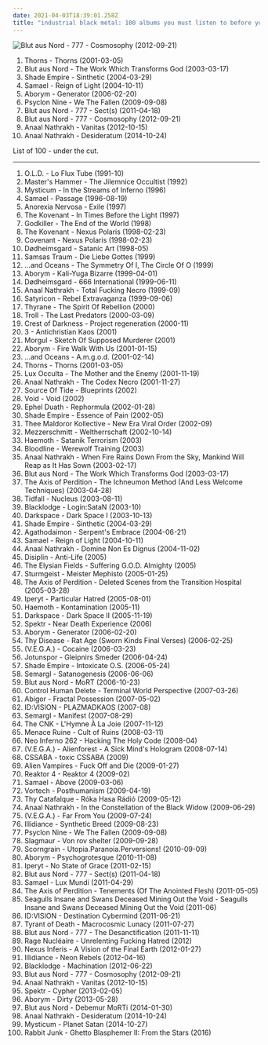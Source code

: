 ```yaml
---
date: 2021-04-03T18:39:01.258Z
title: "industrial black metal: 100 albums you must listen to before you die"
---
```

![Blut aus Nord - 777 - Cosmosophy (2012-09-21)](http://coverartarchive.org/release/168700e3-0160-4793-b123-7abd8aafd86c/2220297744-500.jpg "Blut aus Nord - 777 - Cosmosophy (2012-09-21)")
<ol class="albums">
<li data-cover="http://coverartarchive.org/release/8b3310df-e9ca-4ce9-ab5a-2090d7ba2aaf/19879101265-500.jpg" data-tags="black metal" role="button">Thorns - Thorns (2001-03-05)</li>
<li data-cover="http://coverartarchive.org/release/3d4fc85f-fd33-34f5-9974-c58599edb290/1969312537-500.jpg" data-tags="black metal, atmospheric black metal" role="button">Blut aus Nord - The Work Which Transforms God (2003-03-17)</li>
<li data-cover="http://coverartarchive.org/release/4779ea3b-900d-428d-8ea7-b43e5e60b9f6/6761564051-500.jpg" data-tags="symphonic black metal, melodic black metal" role="button">Shade Empire - Sinthetic (2004-03-29)</li>
<li data-cover="http://coverartarchive.org/release/bd9ddc75-db23-4d46-b748-a39e5d4c5a19/26723378277-500.jpg" data-tags="industrial metal" role="button">Samael - Reign of Light (2004-10-11)</li>
<li data-cover="http://coverartarchive.org/release/935cfb64-0ab6-4204-ac4a-2d2b248f97e6/9141157361-500.jpg" data-tags="black metal, industrial black metal, industrial metal" role="button">Aborym - Generator (2006-02-20)</li>
<li data-cover="http://coverartarchive.org/release/a3635d5d-9eeb-4bb6-bf9f-6680fc5979d5/9063650747-500.jpg" data-tags="industrial" role="button">Psyclon Nine - We The Fallen (2009-09-08)</li>
<li data-cover="http://coverartarchive.org/release/bb33f4ad-af8d-4515-b4ba-57241a47333f/3828317945-500.jpg" data-tags="black metal, atmospheric black metal, industrial black metal" role="button">Blut aus Nord - 777 - Sect(s) (2011-04-18)</li>
<li data-cover="http://coverartarchive.org/release/168700e3-0160-4793-b123-7abd8aafd86c/2220297744-500.jpg" data-tags="atmospheric black metal, post-black metal" role="button">Blut aus Nord - 777 - Cosmosophy (2012-09-21)</li>
<li data-cover="http://coverartarchive.org/release/de61d838-256e-4002-9daf-05252458a319/2311435310-500.jpg" data-tags="black metal, grindcore" role="button">Anaal Nathrakh - Vanitas (2012-10-15)</li>
<li data-cover="http://coverartarchive.org/release/39b14176-29c0-4f6d-b876-abf43cecbce3/8663953259-500.jpg" data-tags="black metal, grindcore" role="button">Anaal Nathrakh - Desideratum (2014-10-24)</li>
</ol>
List of 100 - under the cut.
<!-- more -->

_________________

<ol class="albums">
<li data-cover="http://coverartarchive.org/release/161c2cc8-4c0f-472d-87d2-c4f190e09a42/27487905684-500.jpg" data-tags="industrial, experimental industrial metal, industrial metal" role="button">
O.L.D. - Lo Flux Tube (1991-10)
</li>
<li data-cover="https://img.discogs.com/t-hx6lwSN5O7Xxu07WCaG2_oBLE=/fit-in/600x600/filters:strip_icc():format(jpeg):mode_rgb():quality(90)/discogs-images/R-2062863-1261777024.jpeg.jpg" data-tags="black metal" role="button">
Master's Hammer - The Jilemnice Occultist (1992)
</li>
<li data-cover="https://img.discogs.com/dc3EQAJA86oDF6P-KdeLG9XLB3k=/fit-in/600x820/filters:strip_icc():format(jpeg):mode_rgb():quality(90)/discogs-images/R-12391282-1551289137-5256.jpeg.jpg" data-tags="industrial black metal" role="button">
Mysticum - In the Streams of Inferno (1996)
</li>
<li data-cover="https://img.discogs.com/kReXDaBCMekfF1mJxR88HuuRSd4=/fit-in/600x600/filters:strip_icc():format(jpeg):mode_rgb():quality(90)/discogs-images/R-379109-1585691596-2192.jpeg.jpg" data-tags="black metal" role="button">
Samael - Passage (1996-08-19)
</li>
<li data-cover="http://coverartarchive.org/release/c449410e-9d1d-44c5-8617-e6079a91c847/2639299238-500.jpg" data-tags="black metal, industrial metal, symphonic black metal" role="button">
Anorexia Nervosa - Exile (1997)
</li>
<li data-cover="http://coverartarchive.org/release/0ea00f24-b806-4d65-85dd-f85fe898bdf0/14078147660-500.jpg" data-tags="symphonic black metal" role="button">
The Kovenant - In Times Before the Light (1997)
</li>
<li data-cover="https://img.discogs.com/N9cAKr5uCn6S2IW8uj32MeJrfWA=/fit-in/600x600/filters:strip_icc():format(jpeg):mode_rgb():quality(90)/discogs-images/R-422629-1337672957-1736.jpeg.jpg" data-tags="black metal, industrial metal, industrial black metal" role="button">
Godkiller - The End of the World (1998)
</li>
<li data-cover="http://coverartarchive.org/release/6b33c05d-62f7-4a42-9e1e-155499ba9534/14113644758-500.jpg" data-tags="black metal, melodic black metal" role="button">
The Kovenant - Nexus Polaris (1998-02-23)
</li>
<li data-cover="https://img.discogs.com/nUR4X-kKuMT9XopvxeYUPD-MsUU=/fit-in/600x600/filters:strip_icc():format(jpeg):mode_rgb():quality(90)/discogs-images/R-11604063-1519264478-2485.jpeg.jpg" data-tags="black metal, symphonic black metal, melodic black metal" role="button">
Covenant - Nexus Polaris (1998-02-23)
</li>
<li data-cover="http://coverartarchive.org/release/418ba92a-bfb1-419e-b212-f680bd8fc0f6/24579275720-500.jpg" data-tags="black metal" role="button">
Dødheimsgard - Satanic Art (1998-05)
</li>
<li data-cover="http://coverartarchive.org/release/8e3f6d0d-ab30-4585-a05e-d7fb0f1bdfa5/17889690021-500.jpg" data-tags="black metal, gothic, gothic metal" role="button">
Samsas Traum - Die Liebe Gottes (1999)
</li>
<li data-cover="https://img.discogs.com/cmdHycMgqWFljdYGn8ia-geDMjY=/fit-in/600x522/filters:strip_icc():format(jpeg):mode_rgb():quality(90)/discogs-images/R-444661-1191717796.jpeg.jpg" data-tags="symphonic black metal" role="button">
...and Oceans - The Symmetry Of I, The Circle Of O (1999)
</li>
<li data-cover="http://coverartarchive.org/release/42da8f5e-9af2-43c3-a98e-f43926188c45/2447993075-500.jpg" data-tags="black metal, industrial black metal" role="button">
Aborym - Kali-Yuga Bizarre (1999-04-01)
</li>
<li data-cover="http://coverartarchive.org/release/253a2aad-18db-4a07-b809-181fdf662482/8152693336-500.jpg" data-tags="black metal" role="button">
Dødheimsgard - 666 International (1999-06-11)
</li>
<li data-cover="http://coverartarchive.org/release/ae633162-211e-4f5e-8474-6803c2c21480/1959804975-500.jpg" data-tags="black metal" role="button">
Anaal Nathrakh - Total Fucking Necro (1999-09)
</li>
<li data-cover="https://via.placeholder.com/450" data-tags="black metal" role="button">
Satyricon - Rebel Extravaganza (1999-09-06)
</li>
<li data-cover="https://img.discogs.com/CwVT9iSu8O8Vv80Oq8DcMtJJog0=/fit-in/600x594/filters:strip_icc():format(jpeg):mode_rgb():quality(90)/discogs-images/R-609653-1229690319.jpeg.jpg" data-tags="industrial black metal" role="button">
Thyrane - The Spirit Of Rebellion (2000)
</li>
<li data-cover="http://coverartarchive.org/release/b74bf88a-9128-4385-b77a-2d1d1cf123b7/7232123346-500.jpg" data-tags="cute, viking metal, girls, girl pop, industrial black metal, troll metal, girlies, girlbands, 80s plastipop" role="button">
Troll - The Last Predators (2000-03-09)
</li>
<li data-cover="http://coverartarchive.org/release/71e728a2-4bd2-44db-8bce-007c3d6d3d01/3045890939-500.jpg" data-tags="black metal, metal, thrash metal, death metal, industrial metal, black death metal, industrial black metal" role="button">
Crest of Darkness - Project regeneration (2000-11)
</li>
<li data-cover="https://via.placeholder.com/450" data-tags="black metal, industrial black metal, industrial metal" role="button">
3 - Antichristian Kaos (2001)
</li>
<li data-cover="https://img.discogs.com/oDdMrmdYoTd4N8ivudi27yXSLpE=/fit-in/600x605/filters:strip_icc():format(jpeg):mode_rgb():quality(90)/discogs-images/R-2343012-1560775367-3547.jpeg.jpg" data-tags="black metal, symphonic black metal" role="button">
Morgul - Sketch Of Supposed Murderer (2001)
</li>
<li data-cover="https://img.discogs.com/QK1SyL83xC_1muHBfSXgjtnLq0I=/fit-in/600x600/filters:strip_icc():format(jpeg):mode_rgb():quality(90)/discogs-images/R-9848383-1487325747-2879.jpeg.jpg" data-tags="industrial black metal" role="button">
Aborym - Fire Walk With Us (2001-01-15)
</li>
<li data-cover="http://coverartarchive.org/release/19d833ea-54b2-4ac0-822b-37d5a2839999/18639976578-500.jpg" data-tags="industrial black metal, industrial metal" role="button">
...and Oceans - A.m.g.o.d. (2001-02-14)
</li>
<li data-cover="http://coverartarchive.org/release/8b3310df-e9ca-4ce9-ab5a-2090d7ba2aaf/19879101265-500.jpg" data-tags="black metal" role="button">
Thorns - Thorns (2001-03-05)
</li>
<li data-cover="https://img.discogs.com/iHSdQGQX32Su8RYWPPsjvv879w8=/fit-in/600x600/filters:strip_icc():format(jpeg):mode_rgb():quality(90)/discogs-images/R-1726068-1341486243-1569.jpeg.jpg" data-tags="black metal, trip-hop, avantgarde black metal, jazz noir elements" role="button">
Lux Occulta - The Mother and the Enemy (2001-11-19)
</li>
<li data-cover="http://coverartarchive.org/release/e91f2f0b-984d-4494-98bc-f70cecb494d9/2650947088-500.jpg" data-tags="black metal" role="button">
Anaal Nathrakh - The Codex Necro (2001-11-27)
</li>
<li data-cover="http://coverartarchive.org/release/58f1b19c-d307-4dd9-aa8f-5a57ddf4a9b9/7732831696-500.jpg" data-tags="melodic black metal, industrial black metal" role="button">
Source Of Tide - Blueprints (2002)
</li>
<li data-cover="https://via.placeholder.com/450" data-tags="fusion, jazz fusion, contemporary jazz, nu-jazz, jazz rock, jam band, industrial black metal, jazz rap" role="button">
Void - Void (2002)
</li>
<li data-cover="https://img.discogs.com/umBHw9xvPFzZ3CGNx1cX55ZvahQ=/fit-in/600x600/filters:strip_icc():format(jpeg):mode_rgb():quality(90)/discogs-images/R-384127-1338601244-8486.jpeg.jpg" data-tags="black metal, metal, industrial black metal" role="button">
Ephel Duath - Rephormula (2002-01-28)
</li>
<li data-cover="http://coverartarchive.org/release/5358db20-f655-4f24-a565-1c7857dc4a3c/11494763084-500.jpg" data-tags="symphonic black metal" role="button">
Shade Empire - Essence of Pain (2002-05)
</li>
<li data-cover="https://via.placeholder.com/450" data-tags="industrial black metal" role="button">
Thee Maldoror Kollective - New Era Viral Order (2002-09)
</li>
<li data-cover="https://via.placeholder.com/450" data-tags="industrial black metal" role="button">
Mezzerschmitt - Weltherrschaft (2002-10-14)
</li>
<li data-cover="http://coverartarchive.org/release/5f8d31d2-b89b-4e3a-8af8-7db455c9d45e/2411240422-500.jpg" data-tags="black metal, french black metal" role="button">
Haemoth - Satanik Terrorism (2003)
</li>
<li data-cover="http://coverartarchive.org/release/49eca3c1-949f-4c67-80e4-6ed4d8225682/6762700185-500.jpg" data-tags="black metal" role="button">
Bloodline - Werewolf Training (2003)
</li>
<li data-cover="http://coverartarchive.org/release/76fd93ad-5769-4e5c-a5c4-27e06da14772/2650821316-500.jpg" data-tags="black metal, grindcore" role="button">
Anaal Nathrakh - When Fire Rains Down From the Sky, Mankind Will Reap as It Has Sown (2003-02-17)
</li>
<li data-cover="http://coverartarchive.org/release/3d4fc85f-fd33-34f5-9974-c58599edb290/1969312537-500.jpg" data-tags="black metal, atmospheric black metal" role="button">
Blut aus Nord - The Work Which Transforms God (2003-03-17)
</li>
<li data-cover="http://coverartarchive.org/release/29936305-c57d-4cbb-8591-78908e08c801/11456493470-500.jpg" data-tags="industrial black metal" role="button">
The Axis of Perdition - The Ichneumon Method (And Less Welcome Techniques) (2003-04-28)
</li>
<li data-cover="http://coverartarchive.org/release/8de10b71-f553-44b5-920c-7ad9dd274d30/24546209285-500.jpg" data-tags="industrial black metal" role="button">
Tidfall - Nucleus (2003-08-11)
</li>
<li data-cover="http://coverartarchive.org/release/9d9b4d9e-b328-4a11-9f89-7891758e4c83/8994964943-500.jpg" data-tags="industrial metal, industrial black metal" role="button">
Blacklodge - Login:SataN (2003-10)
</li>
<li data-cover="http://coverartarchive.org/release/418131d6-7de3-4a4f-b4ab-a9436db2a098/2889098519-500.jpg" data-tags="black metal, atmospheric black metal, ambient black metal" role="button">
Darkspace - Dark Space I (2003-10-13)
</li>
<li data-cover="http://coverartarchive.org/release/4779ea3b-900d-428d-8ea7-b43e5e60b9f6/6761564051-500.jpg" data-tags="symphonic black metal, melodic black metal" role="button">
Shade Empire - Sinthetic (2004-03-29)
</li>
<li data-cover="https://img.discogs.com/Jfxgr94F7EMlocu5I3PWkf9nvdU=/fit-in/600x600/filters:strip_icc():format(jpeg):mode_rgb():quality(90)/discogs-images/R-381334-1155131221.jpeg.jpg" data-tags="black metal, melodic black metal" role="button">
Agathodaimon - Serpent's Embrace (2004-06-21)
</li>
<li data-cover="http://coverartarchive.org/release/bd9ddc75-db23-4d46-b748-a39e5d4c5a19/26723378277-500.jpg" data-tags="industrial metal" role="button">
Samael - Reign of Light (2004-10-11)
</li>
<li data-cover="http://coverartarchive.org/release/bc02fd0e-5ba2-4af4-8942-0284080e940b/2650936291-500.jpg" data-tags="black metal" role="button">
Anaal Nathrakh - Domine Non Es Dignus (2004-11-02)
</li>
<li data-cover="http://coverartarchive.org/release/5a87abf9-7062-48ed-938d-b06471338e6c/14047553697-500.jpg" data-tags="black metal" role="button">
Disiplin - Anti-Life (2005)
</li>
<li data-cover="https://img.discogs.com/WgwZYcVl6JEEPW60eIjhPc3JCJs=/fit-in/600x526/filters:strip_icc():format(jpeg):mode_rgb():quality(90)/discogs-images/R-2126491-1293899724.jpeg.jpg" data-tags="gold oil drugs" role="button">
The Elysian Fields - Suffering G.O.D. Almighty (2005)
</li>
<li data-cover="https://via.placeholder.com/450" data-tags="experimental black metal, industrial black metal, jeas-reinhoer-ok, female backed metal" role="button">
Sturmgeist - Meister Mephisto (2005-01-25)
</li>
<li data-cover="http://coverartarchive.org/release/907f785e-bed9-46ef-a846-24ef4d137296/26470230935-500.jpg" data-tags="industrial black metal" role="button">
The Axis of Perdition - Deleted Scenes from the Transition Hospital (2005-03-28)
</li>
<li data-cover="https://img.discogs.com/JaVgGmFQSvoVeZDg9T_nkrkaZi4=/fit-in/600x538/filters:strip_icc():format(jpeg):mode_rgb():quality(90)/discogs-images/R-773492-1306006646.jpeg.jpg" data-tags="industrial black metal" role="button">
Iperyt - Particular Hatred (2005-08-01)
</li>
<li data-cover="http://coverartarchive.org/release/07b52fd6-bde9-420a-8bf6-d62d988533c4/14554414935-500.jpg" data-tags="black metal, industrial black metal, french black metal, anti-human black metal, unholy black metal" role="button">
Haemoth - Kontamination (2005-11)
</li>
<li data-cover="http://coverartarchive.org/release/e646a9ba-8885-364e-9839-6aa4a275234a/2889067150-500.jpg" data-tags="ambient black metal, atmospheric black metal, black metal, dark ambient, 2005" role="button">
Darkspace - Dark Space II (2005-11-19)
</li>
<li data-cover="http://coverartarchive.org/release/9c5cbfa1-198a-376a-a79f-bfd557bc4a41/2411144524-500.jpg" data-tags="black metal" role="button">
Spektr - Near Death Experience (2006)
</li>
<li data-cover="http://coverartarchive.org/release/935cfb64-0ab6-4204-ac4a-2d2b248f97e6/9141157361-500.jpg" data-tags="black metal, industrial black metal, industrial metal" role="button">
Aborym - Generator (2006-02-20)
</li>
<li data-cover="https://img.discogs.com/t1yJl-9BAroU4t8PDvocQM_jqkU=/fit-in/600x598/filters:strip_icc():format(jpeg):mode_rgb():quality(90)/discogs-images/R-3057424-1455321394-8305.jpeg.jpg" data-tags="death metal, industrial death metal" role="button">
Thy Disease - Rat Age (Sworn Kinds Final Verses) (2006-02-25)
</li>
<li data-cover="http://coverartarchive.org/release/90180da6-d93e-43f3-96af-b0241944efdb/13319978179-500.jpg" data-tags="black metal, industrial black metal" role="button">
(V.E.G.A.) - Cocaine (2006-03-23)
</li>
<li data-cover="http://coverartarchive.org/release/9ae5e007-34c4-42bb-a025-928026d31ad0/2692731840-500.jpg" data-tags="black metal, metal" role="button">
Jotunspor - Gleipnirs Smeder (2006-04-24)
</li>
<li data-cover="http://coverartarchive.org/release/409517ec-b4ae-4a57-a976-ce4890d41ae3/6727084735-500.jpg" data-tags="black metal, melodic death metal, melodic black metal, symphonic black-metal" role="button">
Shade Empire - Intoxicate O.S. (2006-05-24)
</li>
<li data-cover="http://coverartarchive.org/release/f87371fa-855a-42ba-99c4-fdfd092a6b52/7048559345-500.jpg" data-tags="black metal" role="button">
Semargl - Satanogenesis (2006-06-06)
</li>
<li data-cover="http://coverartarchive.org/release/aaa514a1-c420-4558-9a0d-c20799269c45/5255983221-500.jpg" data-tags="black metal, ambient black metal, dark ambient, atmospheric black metal" role="button">
Blut aus Nord - MoRT (2006-10-23)
</li>
<li data-cover="http://coverartarchive.org/release/859f2d1a-553e-4328-a4bc-9a1f400cbd92/1963988277-500.jpg" data-tags="industrial black metal" role="button">
Control Human Delete - Terminal World Perspective (2007-03-26)
</li>
<li data-cover="http://coverartarchive.org/release/2cbde0c1-4bc5-4370-a6f7-9996506ed4af/21616934420-500.jpg" data-tags="black metal, industrial black metal" role="button">
Abigor - Fractal Possession (2007-05-02)
</li>
<li data-cover="http://coverartarchive.org/release/30bfe981-0397-4b85-8721-355d7894520d/24320804475-500.jpg" data-tags="industrial black metal" role="button">
ID:VISION - PLAZMADKAOS (2007-08)
</li>
<li data-cover="http://coverartarchive.org/release/d7b288ca-3d6f-4c2f-944d-be115fe1c3c0/5216627831-500.jpg" data-tags="black death metal, blackened death metal, melodic black metal, industrial black metal" role="button">
Semargl - Manifest (2007-08-29)
</li>
<li data-cover="http://coverartarchive.org/release/6792c266-0279-346e-9e6c-075ac4fe84d3/2332942970-500.jpg" data-tags="industrial metal" role="button">
The CNK - L'Hymne À La Joie (2007-11-12)
</li>
<li data-cover="http://coverartarchive.org/release/a44cf84f-0636-4a72-9312-86b2f0acadc7/4540734760-500.jpg" data-tags="drone metal, drone, drone doom" role="button">
Menace Ruine - Cult of Ruins (2008-03-11)
</li>
<li data-cover="http://coverartarchive.org/release/ebcb5b26-9c01-4b13-8980-85629bfabbe4/6019676499-500.jpg" data-tags="industrial black metal" role="button">
Neo Inferno 262 - Hacking The Holy Code (2008-04)
</li>
<li data-cover="https://via.placeholder.com/450" data-tags="black metal, industrial metal" role="button">
(V.E.G.A.) - Alienforest - A Sick Mind's Hologram (2008-07-14)
</li>
<li data-cover="https://via.placeholder.com/450" data-tags="black metal, metal, industrial, industrial metal, polish, poland, experimental black metal, industrial black metal, polish metal, polish black metal, let the world burn, polish industrial, polish industrial metal" role="button">
CSSABA - toxic CSSABA (2009)
</li>
<li data-cover="http://coverartarchive.org/release/dc9af258-2d09-41ce-a9ac-b8ce6cc6626c/3728003674-500.jpg" data-tags="electro-industrial, dark electro" role="button">
Alien Vampires - Fuck Off and Die (2009-01-27)
</li>
<li data-cover="http://coverartarchive.org/release/632cd109-55c5-42e9-9b30-894d83521e59/16111613891-500.jpg" data-tags="industrial metal" role="button">
Reaktor 4 - Reaktor 4 (2009-02)
</li>
<li data-cover="https://via.placeholder.com/450" data-tags="black metal" role="button">
Samael - Above (2009-03-06)
</li>
<li data-cover="http://coverartarchive.org/release/0023c2db-9268-4369-ae96-575644e9d530/6701929542-500.jpg" data-tags="cybertech metal" role="button">
Vortech - Posthumanism (2009-04-19)
</li>
<li data-cover="http://coverartarchive.org/release/a2f48af0-f0a6-4368-9a11-4282d0a30dc3/10081496959-500.jpg" data-tags="avant-garde metal, black metal" role="button">
Thy Catafalque - Róka Hasa Rádió (2009-05-12)
</li>
<li data-cover="http://coverartarchive.org/release/b8000d1e-ed5f-4fe8-b5a4-921b133ce0be/2650883035-500.jpg" data-tags="black metal, grindcore" role="button">
Anaal Nathrakh - In the Constellation of the Black Widow (2009-06-29)
</li>
<li data-cover="http://coverartarchive.org/release/41897529-a167-45e1-a69f-cf5a9c0f27d5/9018714490-500.jpg" data-tags="industrial metal" role="button">
(V.E.G.A.) - Far From You (2009-07-24)
</li>
<li data-cover="https://via.placeholder.com/450" data-tags="metal, cyber metal, industrial black metal" role="button">
Illidiance - Synthetic Breed (2009-08-23)
</li>
<li data-cover="http://coverartarchive.org/release/a3635d5d-9eeb-4bb6-bf9f-6680fc5979d5/9063650747-500.jpg" data-tags="industrial" role="button">
Psyclon Nine - We The Fallen (2009-09-08)
</li>
<li data-cover="http://coverartarchive.org/release/ee514ec5-bb77-4704-a314-67f8be8f6f1c/12274788716-500.jpg" data-tags="metal, industrial black metal" role="button">
Slagmaur - Von rov shelter (2009-09-28)
</li>
<li data-cover="http://coverartarchive.org/release/61db96a4-3dd6-4fca-b43b-1f87fe428aed/22074978871-500.jpg" data-tags="industrial metal, industrial death metal, industrial black metal, supreme albums, top 20 of 2010" role="button">
Scorngrain - Utopia.Paranoia.Perversions! (2010-09-09)
</li>
<li data-cover="http://coverartarchive.org/release/13525aaa-3c23-47a2-8d8d-be1f61a716f5/7626249180-500.jpg" data-tags="black metal, metal, progressive metal, industrial metal, avant-garde black metal, industrial black metal" role="button">
Aborym - Psychogrotesque (2010-11-08)
</li>
<li data-cover="https://via.placeholder.com/450" data-tags="industrial black metal" role="button">
Iperyt - No State of Grace (2011-02-15)
</li>
<li data-cover="http://coverartarchive.org/release/bb33f4ad-af8d-4515-b4ba-57241a47333f/3828317945-500.jpg" data-tags="black metal, atmospheric black metal, industrial black metal" role="button">
Blut aus Nord - 777 - Sect(s) (2011-04-18)
</li>
<li data-cover="https://via.placeholder.com/450" data-tags="industrial metal" role="button">
Samael - Lux Mundi (2011-04-29)
</li>
<li data-cover="https://via.placeholder.com/450" data-tags="industrial black metal" role="button">
The Axis of Perdition - Tenements (Of The Anointed Flesh) (2011-05-05)
</li>
<li data-cover="http://coverartarchive.org/release/22845a08-582f-499f-a3c2-3106688e5cbd/21505204915-500.jpg" data-tags="black metal, post-black metal" role="button">
Seagulls Insane and Swans Deceased Mining Out the Void - Seagulls Insane and Swans Deceased Mining Out the Void (2011-06)
</li>
<li data-cover="http://coverartarchive.org/release/8642a1bd-6f11-47ac-b9c4-84f29a18aa40/5602717092-500.jpg" data-tags="metalcore, metal" role="button">
ID:VISION - Destination Cybermind (2011-06-21)
</li>
<li data-cover="http://coverartarchive.org/release/d5a05607-cbe8-4006-a4bb-f7ee6ea51eba/26064100760-500.jpg" data-tags="black metal, progressive metal, industrial black metal" role="button">
Tyrant of Death - Macrocosmic Lunacy (2011-07-27)
</li>
<li data-cover="http://coverartarchive.org/release/4296058d-8e55-4ec2-ac43-1216b05c93e8/1969287251-500.jpg" data-tags="black metal, industrial metal" role="button">
Blut aus Nord - 777 - The Desanctification (2011-11-11)
</li>
<li data-cover="https://via.placeholder.com/450" data-tags="industrial black metal" role="button">
Rage Nucléaire - Unrelenting Fucking Hatred (2012)
</li>
<li data-cover="https://img.discogs.com/c2_LvkYeVSVKC5NPPdM5rX5-qzI=/fit-in/600x600/filters:strip_icc():format(jpeg):mode_rgb():quality(90)/discogs-images/R-4935693-1468734894-6450.jpeg.jpg" data-tags="blackened death metal" role="button">
Nexus Inferis - A Vision of the Final Earth (2012-01-27)
</li>
<li data-cover="https://via.placeholder.com/450" data-tags="cyber metal" role="button">
Illidiance - Neon Rebels (2012-04-16)
</li>
<li data-cover="http://coverartarchive.org/release/ca213a50-330c-4cfc-ad57-cb820a7a8804/2415150099-500.jpg" data-tags="black metal, metal, industrial, industrial metal, industrial black metal" role="button">
Blacklodge - Machination (2012-06-22)
</li>
<li data-cover="http://coverartarchive.org/release/168700e3-0160-4793-b123-7abd8aafd86c/2220297744-500.jpg" data-tags="atmospheric black metal, post-black metal" role="button">
Blut aus Nord - 777 - Cosmosophy (2012-09-21)
</li>
<li data-cover="http://coverartarchive.org/release/de61d838-256e-4002-9daf-05252458a319/2311435310-500.jpg" data-tags="black metal, grindcore" role="button">
Anaal Nathrakh - Vanitas (2012-10-15)
</li>
<li data-cover="http://coverartarchive.org/release/3d136d6e-10cb-47c5-a6cb-05e7386179df/20256388278-500.jpg" data-tags="2013, black metal, industrial black metal" role="button">
Spektr - Cypher (2013-02-05)
</li>
<li data-cover="http://coverartarchive.org/release/ae4b565b-cb05-4d26-9766-01b20de30808/7626305264-500.jpg" data-tags="2013, black metal, metal, industrial metal, industrial black metal" role="button">
Aborym - Dirty (2013-05-28)
</li>
<li data-cover="http://coverartarchive.org/release/3410329e-fdd2-4247-be9d-0fe929016da0/6408803167-500.jpg" data-tags="black metal" role="button">
Blut aus Nord - Debemur MoRTi (2014-01-30)
</li>
<li data-cover="http://coverartarchive.org/release/39b14176-29c0-4f6d-b876-abf43cecbce3/8663953259-500.jpg" data-tags="black metal, grindcore" role="button">
Anaal Nathrakh - Desideratum (2014-10-24)
</li>
<li data-cover="http://coverartarchive.org/release/ab679542-8905-498c-8bbe-a1bb27b2568b/8388344920-500.jpg" data-tags="industrial black metal" role="button">
Mysticum - Planet Satan (2014-10-27)
</li>
<li data-cover="https://via.placeholder.com/450" data-tags="digital hardcore, industrial death metal, cybergrind, industrial black metal, death grind, industrial nu-metal, depressive digital hardcore, blackned digital hardcore" role="button">
Rabbit Junk - Ghetto Blasphemer II: From the Stars (2016)
</li>
</ol>